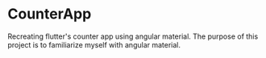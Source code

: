 # CounterApp

Recreating flutter's counter app using angular material. The purpose of this project is to familiarize myself with angular material.
